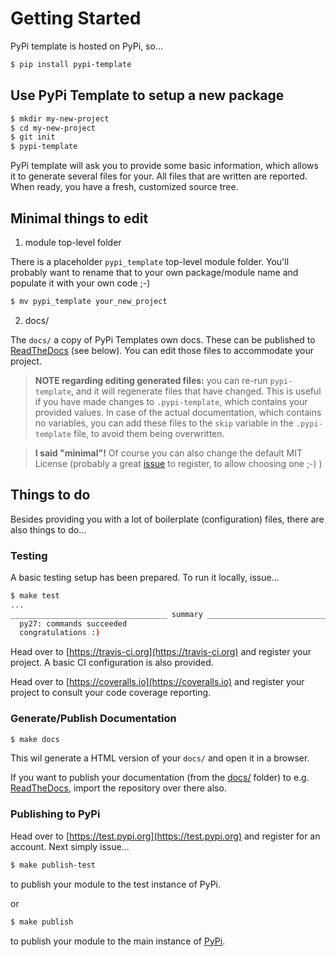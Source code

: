 # Getting Started

PyPi template is hosted on PyPi, so...

```bash
$ pip install pypi-template
```

## Use PyPi Template to setup a new package

```bash
$ mkdir my-new-project
$ cd my-new-project
$ git init
$ pypi-template

```

PyPi template will ask you to provide some basic information, which allows it to generate several files for your. All files that are written are reported. When ready, you have a fresh, customized source tree.

## Minimal things to edit

1. module top-level folder

There is a placeholder `pypi_template` top-level module folder. You'll probably want to rename that to your own package/module name and populate it with your own code ;-)

```bash
$ mv pypi_template your_new_project
```

2. docs/

The `docs/` a copy of PyPi Templates own docs. These can be published to [ReadTheDocs](https://readthedocs.org) (see below). You can edit those files to accommodate your project.

> **NOTE regarding editing generated files:** you can re-run `pypi-template`, and it will regenerate files that have changed. This is useful if you have made changes to `.pypi-template`, which contains your provided values. In case of the actual documentation, which contains no variables, you can add these files to the `skip` variable in the `.pypi-template` file, to avoid them being overwritten.

> **I said "minimal"!** Of course you can also change the default MIT License (probably a great [issue](https://github.com/christophevg/pypi-template/issues) to register, to allow choosing one ;-) )

## Things to do

Besides providing you with a lot of boilerplate (configuration) files, there are also things to do...

### Testing

A basic testing setup has been prepared. To run it locally, issue...

```bash
$ make test
...
___________________________________ summary ____________________________________
  py27: commands succeeded
  congratulations :)
```

Head over to [https://travis-ci.org](https://travis-ci.org) and register your project. A basic CI configuration is also provided.

Head over to [https://coveralls.io](https://coveralls.io) and register your project to consult your code coverage reporting.

### Generate/Publish Documentation

```bash
$ make docs
```

This wil generate a HTML version of your `docs/` and open it in a browser.

If you want to publish your documentation (from the [docs/](docs/) folder) to e.g. [ReadTheDocs](https://readthedocs.org), import the repository over there also.

### Publishing to PyPi

Head over to [https://test.pypi.org](https://test.pypi.org) and register for an account. Next simply issue...

```bash
$ make publish-test
```

to publish your module to the test instance of PyPi.

or

```bash
$ make publish
```

to publish your module to the main instance of [PyPi](https://pypi.org).
